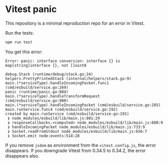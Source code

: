 # Vitest panic

This repository is a minimal reproduction repo for an error in Vitest.

Run the tests:

```sh
npm run test
```

You get this error:
```
Error: panic: interface conversion: interface {} is map[string]interface {}, not []uint8

debug.Stack (runtime/debug/stack.go:24)
helpers.PrettyPrintedStack (internal/helpers/stack.go:9)
main.(*serviceType).handleIncomingPacket.func1 (cmd/esbuild/service.go:269)
panic (runtime/panic.go:884)
main.(*serviceType).handleTransformRequest (cmd/esbuild/service.go:980)
main.(*serviceType).handleIncomingPacket (cmd/esbuild/service.go:285)
main.runService.func4 (cmd/esbuild/service.go:192)
created by main.runService (cmd/esbuild/service.go:191)
 ❯ node_modules/esbuild/lib/main.js:801:29
 ❯ responseCallbacks.<computed> node_modules/esbuild/lib/main.js:680:9
 ❯ handleIncomingPacket node_modules/esbuild/lib/main.js:733:9
 ❯ Socket.readFromStdout node_modules/esbuild/lib/main.js:656:7
 ❯ Socket.emit node:events:514:28
```

If you remove `jsdom` as environment from the `vitest.config.js`, the error disappears. If you downgrade Vitest from 0.34.5 to 0.34.2, the error disappears also.
